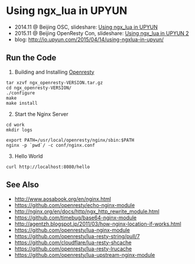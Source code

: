 # Using ngx_lua in UPYUN

* 2014.11 @ Beijing OSC, slideshare: [Using ngx_lua in UPYUN](http://www.slideshare.net/timebug/using-ngxlua-in-upyun)
* 2015.11 @ Beijing OpenResty Con, slideshare: [Using ngx_lua in UPYUN 2](http://www.slideshare.net/timebug/using-ngxlua-in-upyun-2)
* blog: <http://io.upyun.com/2015/04/14/using-ngxlua-in-upyun/>

## Run the Code

1) Building and Installing [Openresty](http://openresty.org/)

```
tar xzvf ngx_openresty-VERSION.tar.gz
cd ngx_openresty-VERSION/
./configure
make
make install
```

2) Start the Nginx Server

```
cd work
mkdir logs

export PATH=/usr/local/openresty/nginx/sbin:$PATH
nginx -p `pwd`/ -c conf/nginx.conf
```

3) Hello World

```
curl http://localhost:8080/hello
```

## See Also

* <http://www.aosabook.org/en/nginx.html>
* <https://github.com/openresty/echo-nginx-module>
* <http://nginx.org/en/docs/http/ngx_http_rewrite_module.html>
* <https://github.com/timebug/base64-nginx-module>
* <http://agentzh.blogspot.jp/2011/03/how-nginx-location-if-works.html>
* <https://github.com/openresty/lua-nginx-module>
* <https://github.com/openresty/lua-resty-string/pull/7>
* <https://github.com/cloudflare/lua-resty-shcache>
* <https://github.com/openresty/lua-resty-lrucache>
* <https://github.com/openresty/lua-upstream-nginx-module>
